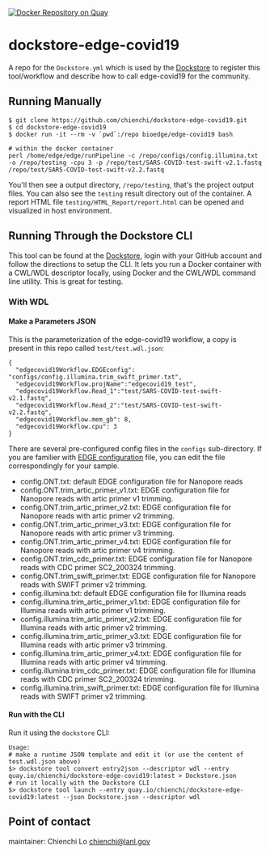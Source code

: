 [![Docker Repository on Quay](https://quay.io/repository/chienchi/dockstore-edge-covid19/status "Docker Repository on Quay")](https://quay.io/repository/chienchi/dockstore-edge-covid19)

# dockstore-edge-covid19

A repo for the `Dockstore.yml` which is used by the [Dockstore](https://www.dockstore.org) to register
this tool/workflow and describe how to call edge-covid19 for the community.

## Running Manually

```
$ git clone https://github.com/chienchi/dockstore-edge-covid19.git 
$ cd dockstore-edge-covid19
$ docker run -it --rm -v `pwd`:/repo bioedge/edge-covid19 bash

# within the docker container
perl /home/edge/edge/runPipeline -c /repo/configs/config.illumina.txt -o /repo/testing -cpu 3 -p /repo/test/SARS-COVID-test-swift-v2.1.fastq /repo/test/SARS-COVID-test-swift-v2.2.fastq

```

You'll then see a output directory, `/repo/testing`, that's the project output files. You can also see the `testing` result directory out of the container. A report HTML file `testing/HTML_Report/report.html` can be opened and visualized in host environment.

## Running Through the Dockstore CLI

This tool can be found at the [Dockstore](https://dockstore.org), login with your GitHub account and follow the directions to setup the CLI.  It lets you run a Docker container with a CWL/WDL descriptor locally, using Docker and the CWL/WDL command line utility.  This is great for testing.
 
### With WDL
#### Make a Parameters JSON

This is the parameterization of the edge-covid19 workflow, a copy is present in this repo called `test/test.wdl.json`:

```
{
  "edgecovid19Workflow.EDGEconfig": "configs/config.illumina.trim_swift_primer.txt",
  "edgecovid19Workflow.projName":"edgecovid19_test",
  "edgecovid19Workflow.Read_1":"test/SARS-COVID-test-swift-v2.1.fastq",
  "edgecovid19Workflow.Read_2":"test/SARS-COVID-test-swift-v2.2.fastq",
  "edgecovid19Workflow.mem_gb": 8,
  "edgecovid19Workflow.cpu": 3
}

```

There are several pre-configured config files in the `configs` sub-directory.  If you are familier with [EDGE configuration](https://edge.readthedocs.io/en/develop/commandline.html?highlight=config.txt#configuration-file) file, you can edit the file correspondingly for your sample. 

* config.ONT.txt: default EDGE configuration file for Nanopore reads
* config.ONT.trim_artic_primer_v1.txt: EDGE configuration file for Nanopore reads with artic primer v1 trimming.
* config.ONT.trim_artic_primer_v2.txt: EDGE configuration file for Nanopore reads with artic primer v2 trimming.
* config.ONT.trim_artic_primer_v3.txt: EDGE configuration file for Nanopore reads with artic primer v3 trimming.
* config.ONT.trim_artic_primer_v4.txt: EDGE configuration file for Nanopore reads with artic primer v4 trimming.
* config.ONT.trim_cdc_primer.txt: EDGE configuration file for Nanopore reads with CDC primer SC2_200324 trimming.
* config.ONT.trim_swift_primer.txt: EDGE configuration file for Nanopore reads with SWIFT primer v2 trimming.
* config.illumina.txt:  default EDGE configuration file for Illumina reads
* config.illumina.trim_artic_primer_v1.txt: EDGE configuration file for Illumina reads with artic primer v1 trimming.
* config.illumina.trim_artic_primer_v2.txt: EDGE configuration file for Illumina reads with artic primer v2 trimming.
* config.illumina.trim_artic_primer_v3.txt: EDGE configuration file for Illumina reads with artic primer v3 trimming.
* config.illumina.trim_artic_primer_v4.txt: EDGE configuration file for Illumina reads with artic primer v4 trimming.
* config.illumina.trim_cdc_primer.txt: EDGE configuration file for Illumina reads with CDC primer SC2_200324 trimming.
* config.illumina.trim_swift_primer.txt: EDGE configuration file for Illumina reads with SWIFT primer v2 trimming.

#### Run with the CLI

Run it using the `dockstore` CLI:

```
Usage:
# make a runtime JSON template and edit it (or use the content of test.wdl.json above)
$> dockstore tool convert entry2json --descriptor wdl --entry quay.io/chienchi/dockstore-edge-covid19:latest > Dockstore.json
# run it locally with the Dockstore CLI
$> dockstore tool launch --entry quay.io/chienchi/dockstore-edge-covid19:latest --json Dockstore.json --descriptor wdl
```


## Point of contact

maintainer: Chienchi Lo <chienchi@lanl.gov>
